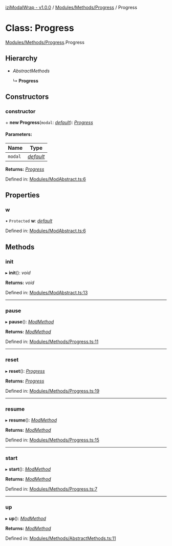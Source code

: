 [iziModalWrap - v1.0.0](../README.md) / [Modules/Methods/Progress](../modules/modules_methods_progress.md) / Progress

# Class: Progress

[Modules/Methods/Progress](../modules/modules_methods_progress.md).Progress

## Hierarchy

* *AbstractMethods*

  ↳ **Progress**

## Constructors

### constructor

\+ **new Progress**(`modal`: [*default*](izimodalwrap.default.md)): [*Progress*](modules_methods_progress.progress.md)

#### Parameters:

Name | Type |
------ | ------ |
`modal` | [*default*](izimodalwrap.default.md) |

**Returns:** [*Progress*](modules_methods_progress.progress.md)

Defined in: [Modules/ModAbstract.ts:6](https://github.com/voltsonic/javascript-izimodal-wrap/blob/04f6ec1/src/Modules/ModAbstract.ts#L6)

## Properties

### w

• `Protected` **w**: [*default*](izimodalwrap.default.md)

Defined in: [Modules/ModAbstract.ts:6](https://github.com/voltsonic/javascript-izimodal-wrap/blob/04f6ec1/src/Modules/ModAbstract.ts#L6)

## Methods

### init

▸ **init**(): *void*

**Returns:** *void*

Defined in: [Modules/ModAbstract.ts:13](https://github.com/voltsonic/javascript-izimodal-wrap/blob/04f6ec1/src/Modules/ModAbstract.ts#L13)

___

### pause

▸ **pause**(): [*ModMethod*](modules_modmethod.modmethod.md)

**Returns:** [*ModMethod*](modules_modmethod.modmethod.md)

Defined in: [Modules/Methods/Progress.ts:11](https://github.com/voltsonic/javascript-izimodal-wrap/blob/04f6ec1/src/Modules/Methods/Progress.ts#L11)

___

### reset

▸ **reset**(): [*Progress*](modules_methods_progress.progress.md)

**Returns:** [*Progress*](modules_methods_progress.progress.md)

Defined in: [Modules/Methods/Progress.ts:19](https://github.com/voltsonic/javascript-izimodal-wrap/blob/04f6ec1/src/Modules/Methods/Progress.ts#L19)

___

### resume

▸ **resume**(): [*ModMethod*](modules_modmethod.modmethod.md)

**Returns:** [*ModMethod*](modules_modmethod.modmethod.md)

Defined in: [Modules/Methods/Progress.ts:15](https://github.com/voltsonic/javascript-izimodal-wrap/blob/04f6ec1/src/Modules/Methods/Progress.ts#L15)

___

### start

▸ **start**(): [*ModMethod*](modules_modmethod.modmethod.md)

**Returns:** [*ModMethod*](modules_modmethod.modmethod.md)

Defined in: [Modules/Methods/Progress.ts:7](https://github.com/voltsonic/javascript-izimodal-wrap/blob/04f6ec1/src/Modules/Methods/Progress.ts#L7)

___

### up

▸ **up**(): [*ModMethod*](modules_modmethod.modmethod.md)

**Returns:** [*ModMethod*](modules_modmethod.modmethod.md)

Defined in: [Modules/Methods/AbstractMethods.ts:11](https://github.com/voltsonic/javascript-izimodal-wrap/blob/04f6ec1/src/Modules/Methods/AbstractMethods.ts#L11)
